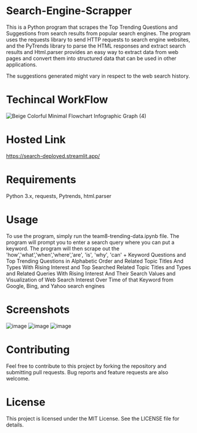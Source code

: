 # Search-Engine-Scrapper
This is a Python program that scrapes the Top Trending Questions and Suggestions from search results from popular search engines. The program uses the requests library to send HTTP requests to search engine websites, and the PyTrends library to parse the HTML responses and extract search results and Html.parser provides an easy way to extract data from web pages and convert them into structured data that can be used in other applications.

The suggestions generated might vary in respect to the web search history.

# Techincal WorkFlow
![Beige Colorful Minimal Flowchart Infographic Graph (4)](https://github.com/jatin12Sethi/Search-Engine-Scrapper/assets/98033741/22190c97-9ada-4c60-86e7-b12ca52868c1)

# Hosted Link
https://search-deployed.streamlit.app/

# Requirements
Python 3.x,
requests,
Pytrends,
html.parser

# Usage
To use the program, simply run the team8-trending-data.ipynb file. The program will prompt you to enter a search query where you can put a keyword. The program will then scrape out the  'how','what','when','where','are', 'is', 'why', 'can' + Keyword Questions and Top Trending Questions in Alphabetic Order and Related Topic Titles And Types With Rising Interest and Top Searched Related Topic Titles and Types and Related Queries With Rising Interest And Their Search Values and Visualization of  Web Search Interest Over Time of that Keyword from Google, Bing, and Yahoo search engines 

# Screenshots
![image](https://github.com/jatin12Sethi/Search-Engine-Scrapper/assets/98033741/168ac6c4-1850-458b-9e05-e8d98118ae86)
![image](https://github.com/jatin12Sethi/Search-Engine-Scrapper/assets/98033741/b7e1d9ed-af4f-45da-b34c-737e7d372292)
![image](https://github.com/jatin12Sethi/Search-Engine-Scrapper/assets/98033741/f8f67aa5-a069-4061-894e-8d2e391735a9)



# Contributing
Feel free to contribute to this project by forking the repository and submitting pull requests. Bug reports and feature requests are also welcome.

# License
This project is licensed under the MIT License. 
See the LICENSE file for details.
